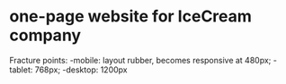 
one-page website for IceCream company
==============
Fracture points: -mobile: layout rubber, becomes responsive at 480px; -tablet: 768px; -desktop: 1200px
